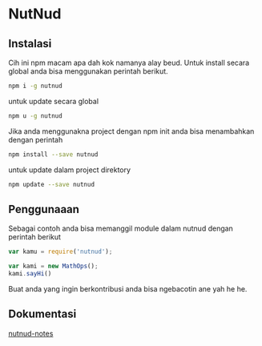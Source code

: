 # NutNud

## Instalasi
Cih ini npm macam apa dah kok namanya alay beud. Untuk install secara global
anda bisa menggunakan perintah berikut.

```sh
npm i -g nutnud
```
untuk update secara global

```sh
npm u -g nutnud
```
Jika anda menggunakna project dengan npm init anda bisa menambahkan dengan perintah

```sh
npm install --save nutnud
```
untuk update dalam project direktory

```sh
npm update --save nutnud
```
## Penggunaaan

Sebagai contoh anda bisa memanggil module dalam nutnud dengan perintah berikut

```js
var kamu = require('nutnud');

var kami = new MathOps();
kami.sayHi()
```
Buat anda yang ingin berkontribusi anda bisa ngebacotin ane yah he he.

## Dokumentasi

[nutnud-notes](https://faoziaziz.herokuapp.com/blog/categories/nutnud/)

